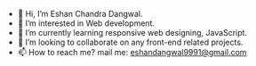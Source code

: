 - 👋 Hi, I’m Eshan Chandra Dangwal.
- 👀 I’m interested in Web development.
- 🌱 I’m currently learning responsive web designing, JavaScript.
- 💞️ I’m looking to collaborate on any front-end related projects.
- 📫 How to reach me? mail me: eshandangwal9991@gmail.com
 <!---
Eshan01/Eshan01 is a ✨ special ✨ repository because its `README.md` (this file) appears on your GitHub profile.
You can click the Preview link to take a look at your changes.
--->
